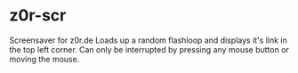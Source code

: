 # z0r-scr
Screensaver for z0r.de
Loads up a random flashloop and displays it's link in the top left corner. Can only be interrupted by pressing any mouse button or moving the mouse.
